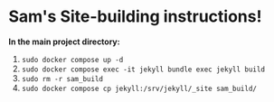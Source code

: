 # Sam's Site-building instructions!
**In the main project directory:**
1. `sudo docker compose up -d`
2. `sudo docker compose exec -it jekyll bundle exec jekyll build`
3. `sudo rm -r sam_build`
3. `sudo docker compose cp jekyll:/srv/jekyll/_site sam_build/`